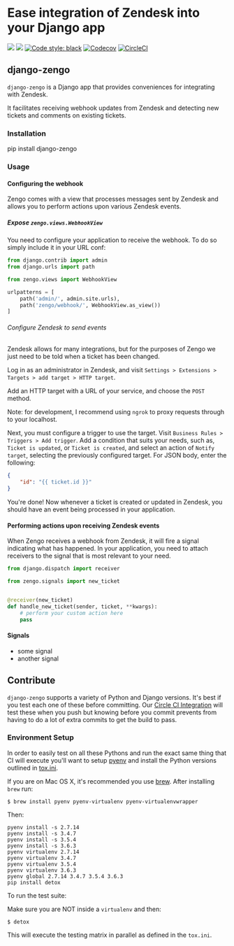 # Ease integration of Zendesk into your Django app

[![](https://img.shields.io/pypi/v/django-zengo.svg)](https://pypi.python.org/pypi/django-zengo/)
[![](https://img.shields.io/badge/license-MIT-blue.svg)](https://pypi.python.org/pypi/django-zengo/)
[![Code style: black](https://img.shields.io/badge/code%20style-black-000000.svg)](https://github.com/ambv/black)
[![Codecov](https://codecov.io/gh/lukeburden/django-zengo/branch/master/graph/badge.svg)](https://codecov.io/gh/lukeburden/django-zengo)
[![CircleCI](https://circleci.com/gh/lukeburden/django-zengo.svg?style=svg)](https://circleci.com/gh/lukeburden/django-zengo)


## django-zengo

`django-zengo` is a Django app that provides conveniences for integrating with Zendesk.

It facilitates receiving webhook updates from Zendesk and detecting new tickets and comments on existing tickets.

### Installation ####

pip install django-zengo


### Usage ###

#### Configuring the webhook ####

Zengo comes with a view that processes messages sent by Zendesk and allows you to perform actions upon various Zendesk events.

##### Expose `zengo.views.WebhookView` #####

You need to configure your application to receive the webhook. To do so simply include it in your URL conf:

```python
from django.contrib import admin
from django.urls import path

from zengo.views import WebhookView

urlpatterns = [
    path('admin/', admin.site.urls),
    path('zengo/webhook/', WebhookView.as_view())
]
```

###### Configure Zendesk to send events ######

Zendesk allows for many integrations, but for the purposes of Zengo we just need to be told when a ticket has been changed.

Log in as an administrator in Zendesk, and visit `Settings > Extensions > Targets > add target > HTTP target`.

Add an HTTP target with a URL of your service, and choose the `POST` method.

Note: for development, I recommend using `ngrok` to proxy requests through to your localhost.

Next, you must configure a trigger to use the target. Visit `Business Rules > Triggers > Add trigger`. Add a condition that suits your needs, such as, `Ticket is updated`, or `Ticket is created`, and select an action of `Notify target`, selecting the previously configured target. For JSON body, enter the following: 

```json
{
    "id": "{{ ticket.id }}"
}
```

You're done! Now whenever a ticket is created or updated in Zendesk, you should have an event being processed in your application.

#### Performing actions upon receiving Zendesk events ####

When Zengo receives a webhook from Zendesk, it will fire a signal indicating what has happened. In your application, you need to attach receivers to the signal that is most relevant to your need.

```python
from django.dispatch import receiver

from zengo.signals import new_ticket


@receiver(new_ticket)
def handle_new_ticket(sender, ticket, **kwargs):
    # perform your custom action here
    pass
```

#### Signals ####

- some signal
- another signal

## Contribute

`django-zengo` supports a variety of Python and Django versions. It's best if you test each one of these before committing. Our [Circle CI Integration](https://circleci.com) will test these when you push but knowing before you commit prevents from having to do a lot of extra commits to get the build to pass.

### Environment Setup

In order to easily test on all these Pythons and run the exact same thing that CI will execute you'll want to setup [pyenv](https://github.com/yyuu/pyenv) and install the Python versions outlined in [tox.ini](tox.ini).

If you are on Mac OS X, it's recommended you use [brew](http://brew.sh/). After installing `brew` run:

```
$ brew install pyenv pyenv-virtualenv pyenv-virtualenvwrapper
```

Then:

```
pyenv install -s 2.7.14
pyenv install -s 3.4.7
pyenv install -s 3.5.4
pyenv install -s 3.6.3
pyenv virtualenv 2.7.14
pyenv virtualenv 3.4.7
pyenv virtualenv 3.5.4
pyenv virtualenv 3.6.3
pyenv global 2.7.14 3.4.7 3.5.4 3.6.3
pip install detox
```

To run the test suite:

Make sure you are NOT inside a `virtualenv` and then:

```
$ detox
```

This will execute the testing matrix in parallel as defined in the `tox.ini`.

